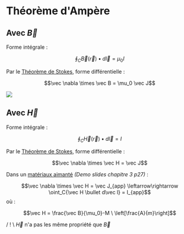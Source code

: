 # Théorème d'Ampère

## Avec $\vec B$

Forme intégrale :

$$\oint_C{\vec B(\vec r)\bullet d\vec l} = \mu_0 I$$

Par le [Théorème de Stokes](Notion/Théorème%20de%20Stokes.md), forme différentielle :

$$\vec \nabla \times \vec B = \mu_0 \vec J$$

![](attachments/Pasted%20image%2020230715151915.png)

## Avec $\vec H$

Forme intégrale :

$$\oint_C{\vec H(\vec r)\bullet d\vec l} = I$$

Par le [Théorème de Stokes](Notion/Théorème%20de%20Stokes.md), forme différentielle :

$$\vec \nabla \times \vec H = \vec J$$

Dans un [matériaux aimanté](Matériaux%20magnétique.md) *(Demo slides chapitre 3 p27)* :

$$\vec \nabla \times \vec H = \vec J_{app} \leftarrow\rightarrow \oint_C{\vec H \bullet d\vec l} = I_{app}$$
où : 

$$\vec H = \frac{\vec B}{\mu_0}-M \ \left[\frac{A}{m}\right]$$

/ ! \\ $\vec H$ n'a pas les même propriété que $\vec B$
